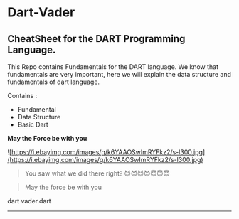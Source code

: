 # Dart-Vader
## CheatSheet for the DART Programming Language.


This Repo contains Fundamentals for the DART language. We know that fundamentals are very important, here we will explain the data structure and fundamentals of dart language.

Contains :
* Fundamental
* Data Structure
* Basic Dart

**May the Force be with you**


 ![https://i.ebayimg.com/images/g/k6YAAOSwImRYFkz2/s-l300.jpg](https://i.ebayimg.com/images/g/k6YAAOSwImRYFkz2/s-l300.jpg)

> You saw what we did there right? 😈😈😈😈😇😇😇

> May the force be with you

dart vader.dart
***





